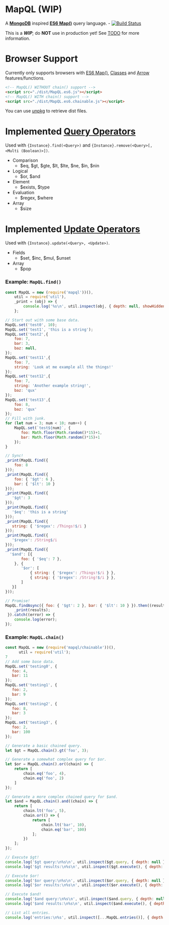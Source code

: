 MapQL (WIP)
===
A __[MongoDB]__ inspired __[ES6 Map()]__ query language. - [![Build Status](https://travis-ci.org/LouisT/MapQL.svg?branch=dev)](https://travis-ci.org/LouisT/MapQL)

This is a ___WIP___; do __NOT__ use in production yet! See [TODO](TODO.md) for more information.

Browser Support
===
Currently only supports browsers with [ES6 Map()], [Classes] and [Arrow] features/functions.
```html
<!-- MapQL() WITHOUT chain() support -->
<script src="./dist/MapQL.es6.js"></script>
<!-- MapQL() WITH chain() support -->
<script src="./dist/MapQL.es6.chainable.js"></script>
```
You can use [unpkg] to retrieve dist files.

Implemented [Query Operators]
===
Used with `{Instance}.find(<Query>)` and `{Instance}.remove(<Query>[, <Multi (Boolean)>])`.

* Comparison
  * $eq, $gt, $gte, $lt, $lte, $ne, $in, $nin
* Logical
  * $or, $and
* Element
  * $exists, $type
* Evaluation
  * $regex, $where
* Array
  * $size

Implemented [Update Operators]
===
Used with `{Instance}.update(<Query>, <Update>)`.

* Fields
  * $set, $inc, $mul, $unset
* Array
  * $pop



### Example: `MapQL.find()`
```javascript
const MapQL = new (require('mapql'))(),
    util = require('util'),
    _print = (obj) => {
        console.log('%s\n', util.inspect(obj, { depth: null, showHidden: true }));
    };

// Start out with some base data.
MapQL.set('test0', 10);
MapQL.set('test1', 'this is a string');
MapQL.set('test2',{
    foo: 7,
    bar: 3,
    baz: null,
});
MapQL.set('test11',{
    foo: 7,
    string: 'Look at me example all the things!'
});
MapQL.set('test12',{
    foo: 7,
    string: 'Another example string!',
    baz: 'qux'
});
MapQL.set('test13',{
    foo: 8,
    baz: 'qux'
});
// Fill with junk.
for (let num = 3; num < 10; num++) {
    MapQL.set(`test${num}`, {
       foo: Math.floor(Math.random()*15)+1,
       bar: Math.floor(Math.random()*15)+1
    });
}

// Sync!
_print(MapQL.find({
    foo: 8
}));
_print(MapQL.find({
    foo: { '$gt': 6 },
    bar: { '$lt': 10 }
}));
_print(MapQL.find({
   '$gt': 3
}));
_print(MapQL.find({
   '$eq': 'this is a string'
}));
_print(MapQL.find({
   string: { '$regex': /Things!$/i }
}));
_print(MapQL.find({
   '$regex': /String$/i
}));
_print(MapQL.find({
  '$and': [{
       foo: { '$eq': 7 },
    }, {
       '$or': [
           { string: { '$regex': /Things!$/i } },
           { string: { '$regex': /String!$/i } },
       ]
   }]
}));

// Promise!
MapQL.findAsync({ foo: { '$gt': 2 }, bar: { '$lt': 10 } }).then((results) => {
    _print(results);
 }).catch((error) => {
    console.log(error);
});
```

### Example: `MapQL.chain()`
```javascript
const MapQL = new (require('mapql/chainable'))(),
      util = require('util');
7
// Add some base data.
MapQL.set('testing0', {
   foo: 4,
   bar: 11
});
MapQL.set('testing1', {
   foo: 2,
   bar: 9
});
MapQL.set('testing2', {
   foo: 8,
   bar: 3
});
MapQL.set('testing3', {
   foo: 2,
   bar: 100
});

// Generate a basic chained query.
let $gt = MapQL.chain().gt('foo', 3);

// Generate a somewhat complex query for $or.
let $or = MapQL.chain().or((chain) => {
    return [
        chain.eq('foo', 4),
        chain.eq('foo', 2)
    ]
});

// Generate a more complex chained query for $and.
let $and = MapQL.chain().and((chain) => {
    return [
        chain.lt('foo', 5),
        chain.or(() => {
            return [
                chain.lt('bar', 10),
                chain.eq('bar', 100)
            ];
        })
    ];
});

// Execute $gt!
console.log('$gt query:\n%s\n', util.inspect($gt.query, { depth: null }));
console.log('$gt results:\n%s\n', util.inspect($gt.execute(), { depth: null }));

// Execute $or!
console.log('$or query:\n%s\n', util.inspect($or.query, { depth: null }));
console.log('$or results:\n%s\n', util.inspect($or.execute(), { depth: null }));

// Execute $and!
console.log('$and query:\n%s\n', util.inspect($and.query, { depth: null }));
console.log('$and results:\n%s\n', util.inspect($and.execute(), { depth: null }));

// List all entries.
console.log('entries:\n%s', util.inspect([...MapQL.entries()], { depth: null }));
````

[MongoDB]: https://www.mongodb.com/
[ES6 Map()]: https://developer.mozilla.org/en-US/docs/Web/JavaScript/Reference/Global_Objects/Map
[Classes]: https://developer.mozilla.org/en-US/docs/Web/JavaScript/Reference/Classes
[Arrow]: https://developer.mozilla.org/en-US/docs/Web/JavaScript/Reference/Functions/Arrow_functions
[Query Operators]: https://docs.mongodb.com/manual/reference/operator/query/
[Update Operators]: https://docs.mongodb.com/manual/reference/operator/update/
[unpkg]: https://unpkg.com/mapql/

